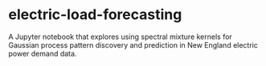 # electric-load-forecasting

A Jupyter notebook that explores using spectral mixture kernels for Gaussian process pattern discovery and prediction in New England electric power demand data.